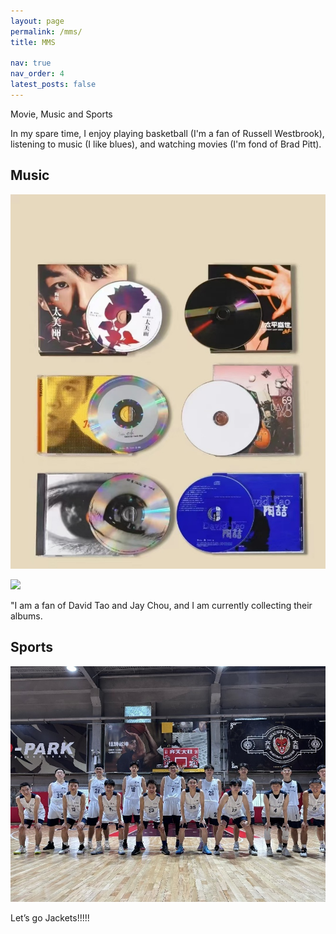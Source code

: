 ```yaml
---
layout: page
permalink: /mms/
title: MMS

nav: true
nav_order: 4
latest_posts: false
---
```


Movie, Music and Sports

In my spare time, I enjoy playing basketball (I'm a fan of Russell Westbrook), listening to music (I like blues), and watching movies (I'm fond of Brad Pitt).


## Music

![](assets/img/mms/music1.png)

![](assets/img/mms/music2.png)

"I am a fan of David Tao and Jay Chou, and I am currently collecting their albums.


## Sports

![](assets/img/mms/sport1.png)

Let’s go Jackets!!!!!

